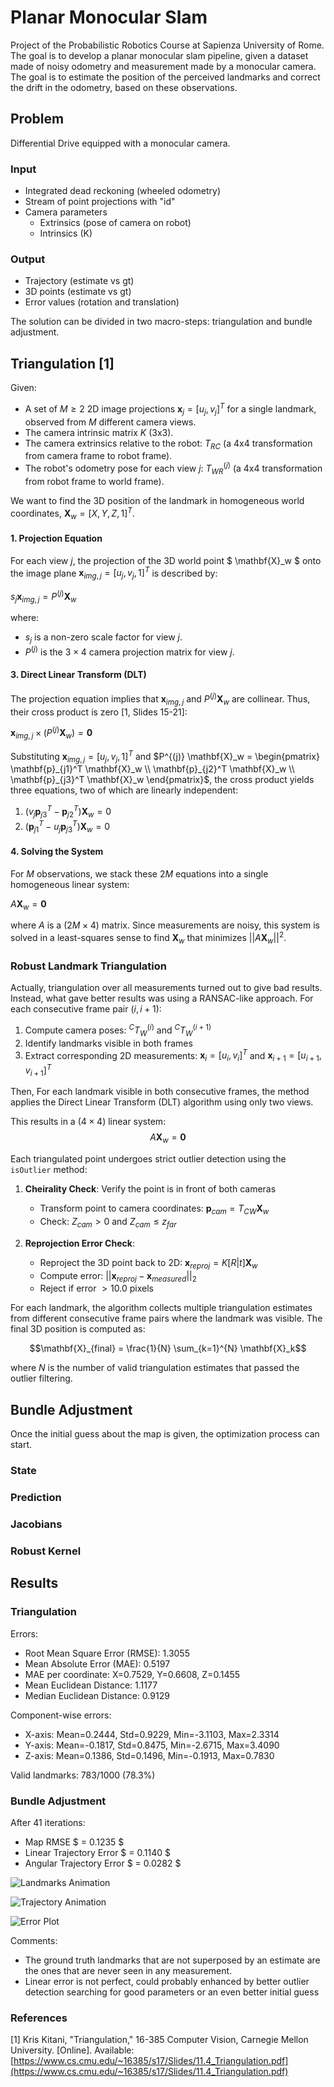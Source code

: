 # Planar Monocular Slam

Project of the Probabilistic Robotics Course at Sapienza University of Rome. The goal is to develop a planar monocular slam pipeline, given a dataset made of noisy odometry and measurement made by a monocular camera. The goal is to estimate the position of the perceived landmarks and correct the drift in the odometry, based on these observations.

## Problem

Differential Drive equipped with a monocular camera.

### Input

- Integrated dead reckoning (wheeled odometry)
- Stream of point projections with "id"
- Camera parameters
  - Extrinsics (pose of camera on robot)
  - Intrinsics (K)

### Output

- Trajectory (estimate vs gt)
- 3D points (estimate vs gt)
- Error values (rotation and translation)

The solution can be divided in two macro-steps: triangulation and bundle adjustment.

## Triangulation [1]

Given:
*   A set of $M \ge 2$ 2D image projections $\mathbf{x}_j = [u_j, v_j]^T$ for a single landmark, observed from $M$ different camera views.
*   The camera intrinsic matrix $K$ (3x3).
*   The camera extrinsics relative to the robot: $T_{RC}$ (a 4x4 transformation from camera frame to robot frame).
*   The robot's odometry pose for each view $j$: $T_{WR}^{(j)}$ (a 4x4 transformation from robot frame to world frame).

We want to find the 3D position of the landmark in homogeneous world coordinates, $\mathbf{X}_w = [X, Y, Z, 1]^T$.

#### 1. Projection Equation

For each view $j$, the projection of the 3D world point $ \mathbf{X}_w $ onto the image plane $\mathbf{x}_{img, j} = [u_j, v_j, 1]^T$ is described by:

$s_j \mathbf{x}_{img, j} = P^{(j)} \mathbf{X}_w$

where:
*   $s_j$ is a non-zero scale factor for view $j$.
*   $P^{(j)}$ is the $3 \times 4$ camera projection matrix for view $j$.

#### 3. Direct Linear Transform (DLT)

The projection equation implies that $\mathbf{x}_{img, j}$ and $P^{(j)} \mathbf{X}_w$ are collinear. Thus, their cross product is zero [1, Slides 15-21]:

$\mathbf{x}_{img, j} \times (P^{(j)} \mathbf{X}_w) = \mathbf{0}$

Substituting $\mathbf{x}_{img, j} = [u_j, v_j, 1]^T$ and $P^{(j)} \mathbf{X}_w = \begin{pmatrix} \mathbf{p}_{j1}^T \mathbf{X}_w \\ \mathbf{p}_{j2}^T \mathbf{X}_w \\ \mathbf{p}_{j3}^T \mathbf{X}_w \end{pmatrix}$, the cross product yields three equations, two of which are linearly independent:

1.  $(v_j \mathbf{p}_{j3}^T - \mathbf{p}_{j2}^T) \mathbf{X}_w = 0$
2.  $(\mathbf{p}_{j1}^T - u_j \mathbf{p}_{j3}^T) \mathbf{X}_w = 0$

#### 4. Solving the System

For $M$ observations, we stack these $2M$ equations into a single homogeneous linear system:

$A \mathbf{X}_w = \mathbf{0}$

where $A$ is a $(2M \times 4)$ matrix. Since measurements are noisy, this system is solved in a least-squares sense to find $\mathbf{X}_w$ that minimizes $||A \mathbf{X}_w||^2$.


### Robust Landmark Triangulation

Actually, triangulation over all measurements turned out to give bad results. Instead, what gave better results was using a RANSAC-like approach.
For each consecutive frame pair $(i, i+1)$:
1. Compute camera poses: ${}^CT_{W}^{(i)}$ and ${}^CT_{W}^{(i+1)}$
2. Identify landmarks visible in both frames
3. Extract corresponding 2D measurements: $\mathbf{x}_i = [u_i, v_i]^T$ and $\mathbf{x}_{i+1} = [u_{i+1}, v_{i+1}]^T$

Then, For each landmark visible in both consecutive frames, the method applies the Direct Linear Transform (DLT) algorithm using only two views.

This results in a $(4 \times 4)$ linear system:
$$
A \mathbf{X}_w = \mathbf{0}
$$

Each triangulated point undergoes strict outlier detection using the `isOutlier` method:

1. **Cheirality Check**: Verify the point is in front of both cameras
   - Transform point to camera coordinates: $\mathbf{p}_{cam} = T_{CW} \mathbf{X}_w$
   - Check: $Z_{cam} > 0$ and $Z_{cam} \leq z_{far}$

2. **Reprojection Error Check**:
   - Reproject the 3D point back to 2D: $\mathbf{x}_{reproj} = K [R|t] \mathbf{X}_w$
   - Compute error: $||\mathbf{x}_{reproj} - \mathbf{x}_{measured}||_2$
   - Reject if error $> 10.0$ pixels

For each landmark, the algorithm collects multiple triangulation estimates from different consecutive frame pairs where the landmark was visible. The final 3D position is computed as:

$$\mathbf{X}_{final} = \frac{1}{N} \sum_{k=1}^{N} \mathbf{X}_k$$

where $N$ is the number of valid triangulation estimates that passed the outlier filtering.

## Bundle Adjustment

Once the initial guess about the map is given, the optimization process can start.

### State

### Prediction

### Jacobians

### Robust Kernel


## Results

### Triangulation

Errors:
- Root Mean Square Error (RMSE): 1.3055
- Mean Absolute Error (MAE): 0.5197
- MAE per coordinate: X=0.7529, Y=0.6608, Z=0.1455
- Mean Euclidean Distance: 1.1177
- Median Euclidean Distance: 0.9129

Component-wise errors:
  - X-axis: Mean=0.2444, Std=0.9229, Min=-3.1103, Max=2.3314
  - Y-axis: Mean=-0.1817, Std=0.8475, Min=-2.6715, Max=3.4090
  - Z-axis: Mean=0.1386, Std=0.1496, Min=-0.1913, Max=0.7830

Valid landmarks: 783/1000 (78.3%)

### Bundle Adjustment

After 41 iterations:

- Map RMSE $  = 0.1235 $
- Linear Trajectory Error $ = 0.1140 $
- Angular Trajectory Error $ = 0.0282 $

![Landmarks Animation](figures/landmarks_animation.gif "SLAM in action")

![Trajectory Animation](figures/trajectory_animation.gif "SLAM in action")

![Error Plot](figures/errors.png)

Comments:

- The ground truth landmarks that are not superposed by an estimate are the ones that are never seen in any measurement.
- Linear error is not perfect, could probably enhanced by better outlier detection searching for good parameters or an even better initial guess



### References

[1] Kris Kitani, "Triangulation," 16-385 Computer Vision, Carnegie Mellon University. [Online]. Available: [https://www.cs.cmu.edu/~16385/s17/Slides/11.4_Triangulation.pdf](https://www.cs.cmu.edu/~16385/s17/Slides/11.4_Triangulation.pdf)
